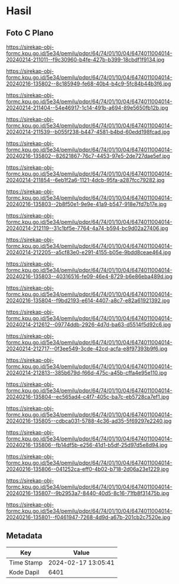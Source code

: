 # Hasil

## Foto C Plano

https://sirekap-obj-formc.kpu.go.id/5e34/pemilu/pdpr/64/74/01/10/04/6474011004014-20240214-211011--f9c30960-b4fe-427b-b399-18cbdf1f9134.jpg

https://sirekap-obj-formc.kpu.go.id/5e34/pemilu/pdpr/64/74/01/10/04/6474011004014-20240216-135802--8c185949-fe68-40b4-b4c9-5fc84b44b3f6.jpg

https://sirekap-obj-formc.kpu.go.id/5e34/pemilu/pdpr/64/74/01/10/04/6474011004014-20240214-211404--54e46917-1c14-491b-a694-89e5650fb12b.jpg

https://sirekap-obj-formc.kpu.go.id/5e34/pemilu/pdpr/64/74/01/10/04/6474011004014-20240214-211539--b055f238-b447-4581-b4bd-60edd198fcad.jpg

https://sirekap-obj-formc.kpu.go.id/5e34/pemilu/pdpr/64/74/01/10/04/6474011004014-20240216-135802--82621867-76c7-4453-97e5-2de727dae5ef.jpg

https://sirekap-obj-formc.kpu.go.id/5e34/pemilu/pdpr/64/74/01/10/04/6474011004014-20240214-211854--6eb1f2a6-1121-4dcb-95fa-a287fcc79282.jpg

https://sirekap-obj-formc.kpu.go.id/5e34/pemilu/pdpr/64/74/01/10/04/6474011004014-20240216-135803--2b8f50e1-9e9e-41a9-b547-918e7fd7b17e.jpg

https://sirekap-obj-formc.kpu.go.id/5e34/pemilu/pdpr/64/74/01/10/04/6474011004014-20240214-212119--31c1bf5e-7764-4a74-b594-bc9d02a27406.jpg

https://sirekap-obj-formc.kpu.go.id/5e34/pemilu/pdpr/64/74/01/10/04/6474011004014-20240214-212205--a5cf83e0-e291-4155-b05e-9bdd8ceae464.jpg

https://sirekap-obj-formc.kpu.go.id/5e34/pemilu/pdpr/64/74/01/10/04/6474011004014-20240216-135803--40316516-fe09-46e4-8729-b6e86eba489d.jpg

https://sirekap-obj-formc.kpu.go.id/5e34/pemilu/pdpr/64/74/01/10/04/6474011004014-20240216-135804--f9bd2193-e614-4407-a8c7-e82a61921392.jpg

https://sirekap-obj-formc.kpu.go.id/5e34/pemilu/pdpr/64/74/01/10/04/6474011004014-20240214-212612--09774ddb-2926-4d7d-ba63-d5514f5d92c6.jpg

https://sirekap-obj-formc.kpu.go.id/5e34/pemilu/pdpr/64/74/01/10/04/6474011004014-20240214-212717--0f3ee549-3cde-42cd-acfa-e8f97393b9f6.jpg

https://sirekap-obj-formc.kpu.go.id/5e34/pemilu/pdpr/64/74/01/10/04/6474011004014-20240214-212813--385b679d-f66d-475c-a45b-cffa4e95e110.jpg

https://sirekap-obj-formc.kpu.go.id/5e34/pemilu/pdpr/64/74/01/10/04/6474011004014-20240216-135804--ec565ad4-c4f7-405c-ba7c-eb5728ca7ef1.jpg

https://sirekap-obj-formc.kpu.go.id/5e34/pemilu/pdpr/64/74/01/10/04/6474011004014-20240216-135805--cdbca031-5788-4c36-ad35-5f69297e2240.jpg

https://sirekap-obj-formc.kpu.go.id/5e34/pemilu/pdpr/64/74/01/10/04/6474011004014-20240216-135806--fb14df5b-e256-41d1-b5df-25d97d5e8d94.jpg

https://sirekap-obj-formc.kpu.go.id/5e34/pemilu/pdpr/64/74/01/10/04/6474011004014-20240216-135806--041252ca-eff0-4b02-b718-2d06a23e1229.jpg

https://sirekap-obj-formc.kpu.go.id/5e34/pemilu/pdpr/64/74/01/10/04/6474011004014-20240216-135807--9b2953a7-8440-40d5-8c16-71fb8f31475b.jpg

https://sirekap-obj-formc.kpu.go.id/5e34/pemilu/pdpr/64/74/01/10/04/6474011004014-20240216-135801--f0461947-7268-4d9d-a67b-201cb2c7520e.jpg


## Metadata

| Key        | Value               |
| ---------- | ------------------- |
| Time Stamp | 2024-02-17 13:05:41 |
| Kode Dapil | 6401                |



